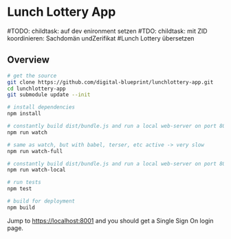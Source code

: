 # Lunch Lottery App

#TODO: childtask: auf dev enironment setzen
#TDO: childtask: mit ZID koordinieren: Sachdomän undZerifikat
#Lunch Lottery übersetzen

## Overview

```bash
# get the source
git clone https://github.com/digital-blueprint/lunchlottery-app.git
cd lunchlottery-app
git submodule update --init

# install dependencies
npm install

# constantly build dist/bundle.js and run a local web-server on port 8001 
npm run watch

# same as watch, but with babel, terser, etc active -> very slow
npm run watch-full

# constantly build dist/bundle.js and run a local web-server on port 8001 using a custom assets directory assets_local/
npm run watch-local

# run tests
npm test

# build for deployment
npm build
```

Jump to <https://localhost:8001> and you should get a Single Sign On login page.
